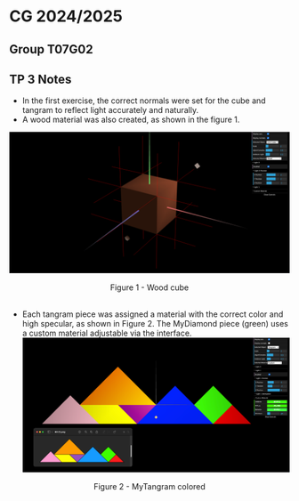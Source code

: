 # CG 2024/2025

## Group T07G02

## TP 3 Notes
- In the first exercise, the correct normals were set for the cube and tangram to reflect light accurately and naturally. 
- A wood material was also created, as shown in the figure 1.

![](screenshots/cg-t07g02-tp3-1.png)
<p align="center" justify="center">Figure 1 - Wood cube<br/><br/>


- Each tangram piece was assigned a material with the correct color and high specular, as shown in Figure 2. The MyDiamond piece (green) uses a custom material adjustable via the interface.
![](screenshots/cg-t07g02-tp3-2.png)
<p align="center" justify="center">Figure 2 - MyTangram colored<br/><br/>
